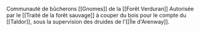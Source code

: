 Communauté de bûcherons [[Gnomes]] de la [[Forêt Verduran]]
Autorisée par le [[Traité de la forêt sauvage]] à couper du bois pour le compte du [[Taldor]], sous la supervision des druides de l'[[Île d'Arenway]].